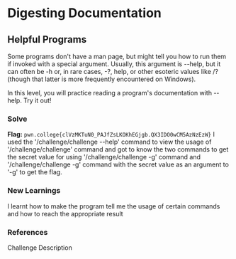 # Digesting Documentation

## Helpful Programs
Some programs don't have a man page, but might tell you how to run them if invoked with a special argument. 
Usually, this argument is --help, but it can often be -h or, in rare cases, -?, help, or other esoteric values like /? (though that latter is more frequently encountered on Windows).

In this level, you will practice reading a program's documentation with --help. Try it out!

### Solve
**Flag:** `pwn.college{clVzMKTuN0_PAJfZsLKOKhEGjgb.QX3IDO0wCM5AzNzEzW}`
I used the '/challenge/challenge --help' command to view the usage of '/challenge/challenge' command
and got to know the two commands to get the secret value for using '/challenge/challenge -g' command
and '/challenge/challenge -g' command with the secret value as an argument to '-g' to get the flag.

### New Learnings
I learnt how to make the program tell me the usage of certain commands and how to reach the appropriate result

### References 
Challenge Description
